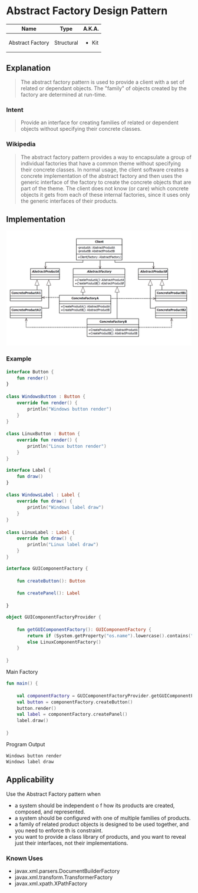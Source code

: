 # Abstract Factory Design Pattern

|Name|Type|A.K.A.|
|---|---|---|
|Abstract Factory|Structural|<ul><li>Kit</li></ul>|

## Explanation

> The abstract factory pattern is used to provide a client with a set of related or dependant objects. The "family" of
> objects created by the factory are determined at run-time.

### Intent

> Provide an interface for creating families of related or dependent objects without specifying their concrete classes.

### Wikipedia

> The abstract factory pattern provides a way to encapsulate a group of individual factories that have a common theme
> without specifying their concrete classes. In normal usage, the client software creates a concrete implementation of
> the abstract factory and then uses the generic interface of the factory to create the concrete objects that are part of
> the theme. The client does not know (or care) which concrete objects it gets from each of these internal factories,
> since it uses only the generic interfaces of their products.

## Implementation

<img src="./src/main/resources/abstract-factory-uml.png" width="750">

### Example

```kotlin
interface Button {
    fun render()
}

class WindowsButton : Button {
    override fun render() {
        println("Windows button render")
    }
}

class LinuxButton : Button {
    override fun render() {
        println("Linux button render")
    }
}
```

```kotlin
interface Label {
    fun draw()
}

class WindowsLabel : Label {
    override fun draw() {
        println("Windows label draw")
    }
}

class LinuxLabel : Label {
    override fun draw() {
        println("Linux label draw")
    }
}
```

```kotlin
interface GUIComponentFactory {

    fun createButton(): Button

    fun createPanel(): Label

}
```

```kotlin
object GUIComponentFactoryProvider {

    fun getGUIComponentFactory(): GUIComponentFactory {
        return if (System.getProperty("os.name").lowercase().contains("windows")) WindowsComponentFactory()
        else LinuxComponentFactory()
    }

}
```

Main Factory

```kotlin
fun main() {

    val componentFactory = GUIComponentFactoryProvider.getGUIComponentFactory()
    val button = componentFactory.createButton()
    button.render()
    val label = componentFactory.createPanel()
    label.draw()

}
```

Program Output

```
Windows button render
Windows label draw
```

## Applicability

Use the Abstract Factory pattern when

* a system should be independent o f how its products are created, composed, and represented.
* a system should be configured with one of multiple families of products.
* a family of related product objects is designed to be used together, and you need to enforce th is constraint.
* you want to provide a class library of products, and you want to reveal just their interfaces, not their
  implementations.

### Known Uses

- javax.xml.parsers.DocumentBuilderFactory
- javax.xml.transform.TransformerFactory
- javax.xml.xpath.XPathFactory
